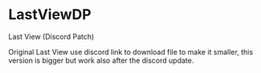# LastViewDP
Last View (Discord Patch)

Original Last View use discord link to download file to make it smaller, this version is bigger but work also after the discord update.
